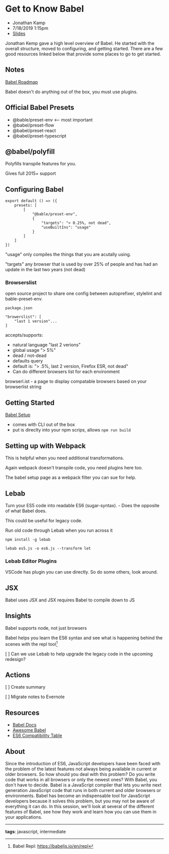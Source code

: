 # Get to Know Babel

* Jonathan Kamp
* 7/18/2019 1:15pm
* [Slides](https://speakerdeck.com/jonkemp)

<!-- Summary: -->
Jonathan Kemp gave a high level overview of Babel. He started with the overall structure, moved to configuring, and getting started. There are a few good resources linked below that provide some places to go to get started. 

## Notes
[Babel Roadmap](https://babeljs.io/docs/en/roadmap)

Babel doesn't do anything out of the box, you must use plugins.

## Official Babel Presets
* @bable/preset-env <-- most important
* @babel/preset-flow
* @babel/preset-react
* @babel/preset-typescript

## @babel/polyfill
Polyfills transpile features for you.

Gives full 2015+ support

## Configuring Babel
```  // code block
export default () => ({
    presets: [
        [
            "@bable/preset-env",
            {
                "targets": "> 0.25%, not dead",
                "useBuiltIns": "usage"
            }
        ]
    ]
})
``` 

"usage" only compiles the things that you are acutally using.

"targets" any browser that is used by over 25% of people and has had an update in the last two years (not dead)

### Browserslist
open source project to share one config between autoprefixer, stylelint and bable-preset-env. 

```
package.json

"browerslist": [
    "last 1 version"...
]
```

accepts/supports:
* natural language "last 2 verions"
* global usage "> 5%"
* dead / not-dead
* defaults query
* default is: "> .5%, last 2 version, Firefox ESR, not dead"
* Can do different browsers list for each environment

browserl.ist - a page to display compatable browsers based on your browserlist string

## Getting Started
[Babel Setup](https://babeljs.io/setup)

* comes with CLI out of the box
* put is direclty into your npm scrips, allows `npm run build`

## Setting up with Webpack
This is helpful when you need additional transformations. 

Again webpack doesn't transpile code, you need plugins here too.

The babel setup page as a webpack filter you can sue for help.

## Lebab
Turn your ES5 code into readable ES6 (sugar-syntax). - Does the opposite of what Babel does.

This could be useful for legacy code.

Run old code through Lebab when you run across it

```
npm install -g lebab

lebab es5.js -o es6.js --transform let
```

### Lebab Editor Plugins
VSCode has plugin you can use directly. So do some others, look around.

## JSX
Babel uses JSX and JSX requires Babel to compile down to JS

## Insights

Babel supports node, not just browsers

Babel helps you learn the ES6 syntax and see what is happening behind the scenes with the repl tool[^1]

[ ] Can we use Lebab to help upgrade the legacy code in the upcoming redesign?

## Actions
[ ] Create summary

[ ] Migrate notes to Evernote

## Resources
* [Babel Docs](https://babeljs.io/docs/en)
* [Awesome Babel](https://github.com/babel/awesome-babel)
* [ES6 Compatibility Table](https://kangax.github.io/compat-table/es6)

## About
Since the introduction of ES6, JavaScript developers have been faced with the problem of the latest features not always being available in current or older browsers. So how should you deal with this problem? Do you write code that works in all browsers or only the newest ones? With Babel, you don't have to decide. Babel is a JavaScript compiler that lets you write next generation JavaScript code that runs in both current and older browsers or environments. Babel has become an indispensable tool for JavaScript developers because it solves this problem, but you may not be aware of everything it can do. In this session, we'll look at several of the different features of Babel, see how they work and learn how you can use them in your applications.

-----------------------
**tags**: javascript, intermediate

<!-- Footnotes -->
[^1]: Babel Repl: https://babeljs.io/en/repl